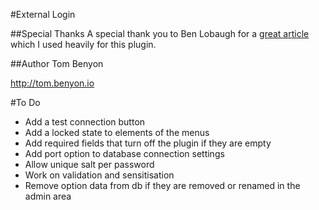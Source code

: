 #External Login

##Special Thanks
A special thank you to Ben Lobaugh for a [great article](https://ben.lobaugh.net/blog/7175/wordpress-replace-built-in-user-authentication) which I used heavily for this plugin.

##Author
Tom Benyon

http://tom.benyon.io

#To Do
- Add a test connection button
- Add a locked state to elements of the menus
- Add required fields that turn off the plugin if they are empty
- Add port option to database connection settings
- Allow unique salt per password
- Work on validation and sensitisation
- Remove option data from db if they are removed or renamed in the admin area